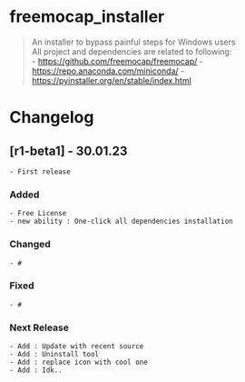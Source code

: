 # freemocap_installer

>An installer to bypass painful steps for Windows users<br/>
>All project and dependencies are related to following:<br/>
    - https://github.com/freemocap/freemocap/
    - https://repo.anaconda.com/miniconda/
    - https://pyinstaller.org/en/stable/index.html

# Changelog
## [r1-beta1] - 30.01.23 
    - First release

### Added
    - Free License
    - new ability : One-click all dependencies installation
### Changed
    - #
### Fixed
    - #
### Next Release
    - Add : Update with recent source
    - Add : Uninstall tool
    - Add : replace icon with cool one
    - Add : Idk..
